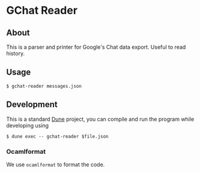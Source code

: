 GChat Reader
============

## About

This is a parser and printer for Google's Chat data export. Useful to read history.

## Usage

```
$ gchat-reader messages.json
```

## Development

This is a standard [Dune](https://github.com/ocaml/dune) project, you
can compile and run the program while developing using

```
$ dune exec -- gchat-reader $file.json
```

### Ocamlformat

We use `ocamlformat` to format the code.

